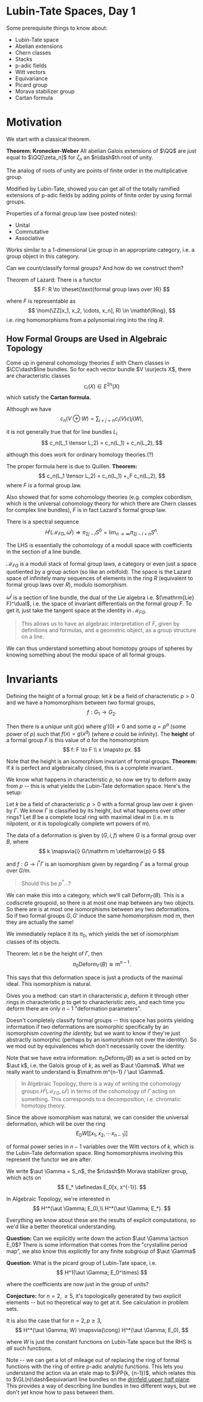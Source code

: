 # Lubin-Tate Spaces, Day 1

Some prerequisite things to know about:
- Lubin-Tate space
- Abelian extensions 
- Chern classes
- Stacks
- p-adic fields
- Witt vectors
- Equivariance
- Picard group
- Morava stabilizer group
- Cartan formula

# Motivation

We start with a classical theorem.

**Theorem: Kronecker-Weber** 
All abelian Galois extensions of $\QQ$ are just equal to $\QQ[\zeta_n]$ for $\zeta_n$ an $n\dash$th root of unity.

The analog of roots of unity are points of finite order in the multiplicative group.

Modified by Lubin-Tate, showed you can get all of the totally ramified extensions of p-adic fields by adding points of finite order by using formal groups.

Properties of a formal group law (see posted notes):
- Unital
- Commutative
- Associative

Works similar to a 1-dimensional Lie group in an appropriate category, i.e. a group object in this category.

Can we count/classify formal groups? And how do we construct them?

Theorem of Lazard:
There is a functor
$$
F: R \to \theset{\text{formal group laws over }R}
$$

where $F$ is representable as 
$$
\hom(\ZZ[x_1, x_2, \cdots, x_n], R) \in \mathbf{Ring},
$$ 
i.e. ring homomorphisms from a polynomial ring into the ring $R$.

## How Formal Groups are Used in Algebraic Topology

Come up in general cohomology theories $E$ with Chern classes in $\CC\dash$line bundles. So for each vector bundle $V \surjects X$, there are characteristic classes 
$$
c_i(X) \in E^{2n}(X)
$$ 
which satisfy the **Cartan formula.**

Although we have 
$$
c_n(V \oplus W) = \sum_{i+j=n} c_i(V)c)j(W),
$$

it is not generally true that for line bundles $L_i$
$$
c_n(L_1 \tensor L_2) = c_n(L_1) + c_n(L_2),
$$

although this does work for ordinary homology theories.(?)

The proper formula here is due to Quillen. **Theorem:**
$$
c_n(L_1 \tensor L_2) = c_n(L_1) +_F c_n(L_2),
$$
where $F$ is a formal group law.

Also showed that for some cohomology theories (e.g. complex cobordism, which is the universal cohomology theory for which there are Chern classes for complex line bundles), $F$ is in fact Lazard's formal group law.

There is a spectral sequence
$$
H^i(\mathcal M_{FG}, \omega^j) \Rightarrow \pi_{2j-i}S^0 = \lim_{n\to\infty}\pi_{2j-i+n}S^n.
$$

The LHS is essentially the cohomology of a moduli space with coefficients in the section of a line bundle.

$\mathcal M_{FG}$ is a moduli stack of formal group laws, a category or even just a space quotiented by a group action (so like an orbifold). The space is the Lazard space of infinitely many sequences of elements in the ring $R$ (equivalent to formal group laws over $R$), modulo isomorphism.

$\omega^j$ is a section of line bundle, the dual of the Lie algebra i.e. $(\mathrm{Lie} F)^\dual$, i.e. the space of invariant differentials on the formal group $F$. To get it, just take the tangent space at the identity in $\mathcal M_{FG}$.
> This allows us to have an algebraic interpretation of $F$, given by definitions and formulas, and a geometric object, as a group structure on a line.

We can thus understand something about homotopy groups of spheres by knowing something about the modui space of all formal groups.

# Invariants
Defining the height of a formal group: let $k$ be a field of characteristic $p>0$ and we have a homomorphism between two formal groups,
$$
f: G_1 \to G_2.
$$

Then there is a *unique* unit $g(x)$ where $g'(0)\neq 0$ and some $q = p^a$ (some power of $p$) such that $f(x) = g(x^q)$ (where $a$ could be infinity). The **height** of a formal group $F$ is this value of $a$ for the homomorphism
$$
f: F \to F \\
x \mapsto px.
$$

Note that the height is an isomorphism invariant of formal groups. **Theorem:** If $k$ is perfect and algebraically closed, this is a complete invariant.

We know what happens in characteristic $p$, so now we try to deform away from $p$ -- this is what yields the Lubin-Tate deformation space. Here's the setup:

Let $k$ be a field of characteristic $p>0$ with a formal group law over $k$ given by $\Gamma$. We know $\Gamma$ is classified by its height, but what happens over other rings? Let $B$ be a complete local ring with maximal ideal $\mathrm m$ (i.e. $\mathrm m$ is nilpotent, or it is topologically complete wrt powers of $\mathrm m$).

The data of a deformation is given by $(G, i, f)$ where $G$ is a formal group over $B$, where
$$
k \mapsvia{i} G/\mathrm m \xleftarrow{p} G
$$

and $f: G \to i^* \Gamma$ is an isomorphism given by regarding $\Gamma$ as a formal group over $G/\mathrm m$.
> Should this be $p^*$...?

We can make this into a category, which we'll call $\mathrm{Deform}_\Gamma (B)$. This is a codiscrete groupoid, so there is at most one map between any two objects. So there are is at most one isomorphisms between any two deformations. So if two formal groups $G, G'$ induce the same homomorphism mod $\mathrm m$, then they are actually the same!

We immediately replace it its $\pi_0$, which yields the set of isomorphism classes of its objects.

Theorem: let $n$ be the height of $\Gamma$, then
$$
\pi_0 \mathrm{Deform}_\Gamma(B) \cong \mathrm m ^{n-1}.
$$

This says that this deformation space is just a products of the maximal ideal. This isomorphism is natural.

Gives you a method: can start in characteristic $p$, deform it through other rings in characteristic $p$ to get to characteristic zero, and each time you deform there are only $n-1$ "deformation parameters".

Doesn't completely classify formal groups -- this space has points yielding information if two deformations are isomorphic specifically by an isomorphism *covering the identity,* but we want to know if they're just abstractly isomorphic (perhaps by an isomorphism not over the identity). So we mod out by equivalences which don't necessarily cover the identity.

Note that we have extra information: $\pi_0 \mathrm{Deform}_\Gamma(B)$ as a set is acted on by $\aut k$, i.e. the Galois group of $k$, as well as $\aut \Gamma$. What we really want to understand is $\mathrm m^{n-1} / \aut \Gamma$.

> In Algebraic Topology, there is a way of writing the cohomology groups $H^i(\mathcal M_{FG}, \omega^j)$ in terms of the cohomology of $\Gamma$ acting on something. This corresponds to a decomposition, i.e. chromatic homotopy theory.

Since the above isomorphism was natural, we can consider the universal deformation, which will be over the ring
$$
E_0 W[[x_1, x_2, \cdots x_{n-1}]]
$$

of formal power series in $n-1$ variables over the Witt vectors of $k$, which is the Lubin-Tate deformation space. Ring homomorphisms involving this represent the functor we are after.

We write $\aut \Gamma = S_n$, the $n\dash$th Morava stabilizer group, which acts on
$$
E_* \definedas E_0[x, x^{-1}].
$$

In Algebraic Topology, we're interested in
$$
H^*(\aut \Gamma; E_0),\\
H^*(\aut \Gamma; E_*).
$$

Everything we know about these are the results of explicit computations, so we'd like a better theoretical understanding. 

**Question:** Can we explicitly write down the action $\aut \Gamma \actson E_0$? There is some information that comes from the "crystalline period map", we also know this explicitly for any finite subgroup of $\aut \Gamma$

**Question:** What is the picard group of Lubin-Tate space, i.e.
$$
H^1(\aut \Gamma; E_0^\times)
$$

where the coefficients are now just in the group of units? 

**Conjecture:** for $n=2, \geq 5$, it's topologically generated by two explicit elements -- but no theoretical way to get at it. See calculation in problem sets.

It is also the case that for $n=2, p\geq 3$,
$$
H^*(\aut \Gamma; W) \mapsvia{\cong} H^*(\aut \Gamma; E_0),
$$

where $W$ is just the constant functions on Lubin-Tate space but the RHS is *all* such functions.

Note -- we can get a lot of mileage out of replacing the ring of formal functions with the ring of entire p-adic analytic functions. This lets you understand the action via an etale map to $\PP(k, {n-1})$, which relates this to $\GL(n)\dash$equivariant line bundles on the [drinfeld upper half plane](https://en.wikipedia.org/wiki/Drinfeld_upper_half_plane). This provides a way of describing line bundles in two different ways, but we don't yet know how to pass between them.